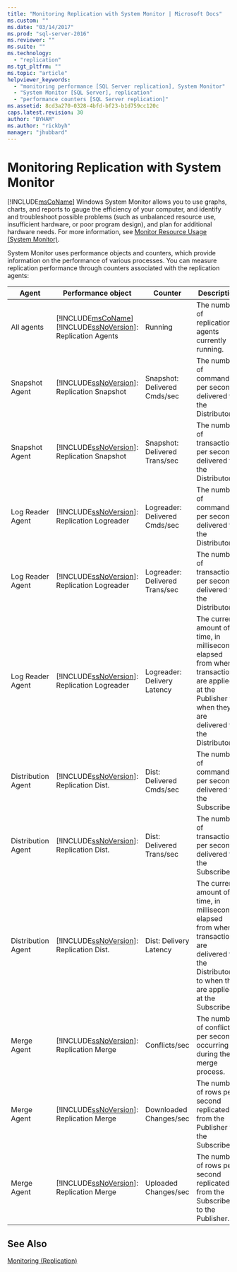 ```yaml
---
title: "Monitoring Replication with System Monitor | Microsoft Docs"
ms.custom: ""
ms.date: "03/14/2017"
ms.prod: "sql-server-2016"
ms.reviewer: ""
ms.suite: ""
ms.technology: 
  - "replication"
ms.tgt_pltfrm: ""
ms.topic: "article"
helpviewer_keywords: 
  - "monitoring performance [SQL Server replication], System Monitor"
  - "System Monitor [SQL Server], replication"
  - "performance counters [SQL Server replication]"
ms.assetid: 8cd3a270-0328-4bfd-bf23-b1d759cc120c
caps.latest.revision: 30
author: "BYHAM"
ms.author: "rickbyh"
manager: "jhubbard"
---
```

# Monitoring Replication with System Monitor
  [!INCLUDE[msCoName](../../../includes/msconame-md.md)] Windows System Monitor allows you to use graphs, charts, and reports to gauge the efficiency of your computer, and identify and troubleshoot possible problems (such as unbalanced resource use, insufficient hardware, or poor program design), and plan for additional hardware needs. For more information, see [Monitor Resource Usage &#40;System Monitor&#41;](../../../relational-databases/performance-monitor/monitor-resource-usage-system-monitor.md).  
  
 System Monitor uses performance objects and counters, which provide information on the performance of various processes. You can measure replication performance through counters associated with the replication agents:  
  
|Agent|Performance object|Counter|Description|  
|-----------|------------------------|-------------|-----------------|  
|All agents|[!INCLUDE[msCoName](../../../includes/msconame-md.md)] [!INCLUDE[ssNoVersion](../../../includes/ssnoversion-md.md)]: Replication Agents|Running|The number of replication agents currently running.|  
|Snapshot Agent|[!INCLUDE[ssNoVersion](../../../includes/ssnoversion-md.md)]: Replication Snapshot|Snapshot: Delivered Cmds/sec|The number of commands per second delivered to the Distributor.|  
|Snapshot Agent|[!INCLUDE[ssNoVersion](../../../includes/ssnoversion-md.md)]: Replication Snapshot|Snapshot: Delivered Trans/sec|The number of transactions per second delivered to the Distributor.|  
|Log Reader Agent|[!INCLUDE[ssNoVersion](../../../includes/ssnoversion-md.md)]: Replication Logreader|Logreader: Delivered Cmds/sec|The number of commands per second delivered to the Distributor.|  
|Log Reader Agent|[!INCLUDE[ssNoVersion](../../../includes/ssnoversion-md.md)]: Replication Logreader|Logreader: Delivered Trans/sec|The number of transactions per second delivered to the Distributor.|  
|Log Reader Agent|[!INCLUDE[ssNoVersion](../../../includes/ssnoversion-md.md)]: Replication Logreader|Logreader: Delivery Latency|The current amount of time, in milliseconds, elapsed from when transactions are applied at the Publisher to when they are delivered to the Distributor.|  
|Distribution Agent|[!INCLUDE[ssNoVersion](../../../includes/ssnoversion-md.md)]: Replication Dist.|Dist: Delivered Cmds/sec|The number of commands per second delivered to the Subscriber.|  
|Distribution Agent|[!INCLUDE[ssNoVersion](../../../includes/ssnoversion-md.md)]: Replication Dist.|Dist: Delivered Trans/sec|The number of transactions per second delivered to the Subscriber.|  
|Distribution Agent|[!INCLUDE[ssNoVersion](../../../includes/ssnoversion-md.md)]: Replication Dist.|Dist: Delivery Latency|The current amount of time, in milliseconds, elapsed from when transactions are delivered to the Distributor to when they are applied at the Subscriber.|  
|Merge Agent|[!INCLUDE[ssNoVersion](../../../includes/ssnoversion-md.md)]: Replication Merge|Conflicts/sec|The number of conflicts per second occurring during the merge process.|  
|Merge Agent|[!INCLUDE[ssNoVersion](../../../includes/ssnoversion-md.md)]: Replication Merge|Downloaded Changes/sec|The number of rows per second replicated from the Publisher to the Subscriber.|  
|Merge Agent|[!INCLUDE[ssNoVersion](../../../includes/ssnoversion-md.md)]: Replication Merge|Uploaded Changes/sec|The number of rows per second replicated from the Subscriber to the Publisher.|  
  
## See Also  
 [Monitoring &#40;Replication&#41;](../../../relational-databases/replication/monitor/monitoring-replication.md)  
  
  